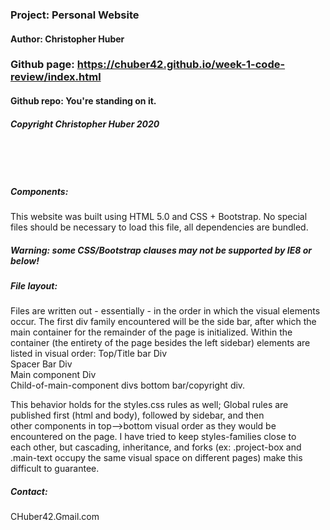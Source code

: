 ### Project: **Personal Website**
#### Author: **Christopher Huber**

### Github page: https://chuber42.github.io/week-1-code-review/index.html
#### Github repo: You're standing on it.
##### Copyright Christopher Huber 2020

&nbsp;
     
&nbsp;
     
         
##### Components: 
This website was built using HTML 5.0 and CSS + Bootstrap. 
No special files should be necessary to load this file, all
dependencies are bundled.
##### **Warning: some CSS/Bootstrap clauses may not be supported by IE8 or below!**

##### File layout:
Files are written out - essentially - in the order in which the visual elements occur.
The first div family encountered will be the side bar, after which the main container for the remainder of the page is initialized.
Within the container (the entirety of the page besides the left sidebar) elements are listed in visual order:
Top/Title bar Div   
Spacer Bar Div   
Main component Div   
Child-of-main-component divs
bottom bar/copyright div.

This behavior holds for the styles.css rules as well; Global rules are published first (html and body), followed by sidebar, and then   
other components in top-->bottom visual order as they would be encountered on the page. I have tried to keep styles-families close to  
  each other, but cascading, inheritance, and forks (ex: .project-box and .main-text occupy the same visual space on different pages)
make this difficult to guarantee.

##### _Contact_:

CHuber42.Gmail.com